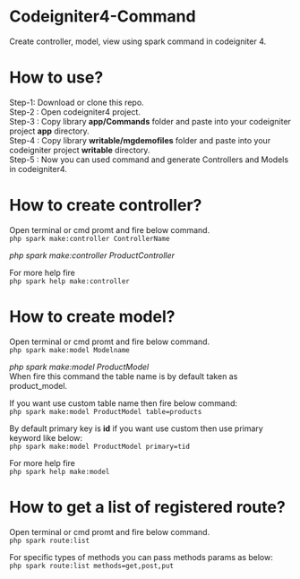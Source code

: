 # Codeigniter4-Command
Create controller, model, view using spark command in codeigniter 4.

# How to use?
Step-1: Download or clone this repo.<br/>
Step-2 : Open codeigniter4 project.<br/>
Step-3 : Copy library <b>app/Commands</b> folder and paste into your codeigniter project <b>app</b> directory.<br/>
Step-4 : Copy library <b>writable/mgdemofiles</b> folder and paste into your codeigniter project <b>writable</b> directory.<br/>
Step-5 : Now you can used command and generate Controllers and Models in codeigniter4.<br/>

# How to create controller?
Open terminal or cmd promt and fire below command.<br/>
`php spark make:controller ControllerName`

*php spark make:controller ProductController*

For more help fire<br/>
`php spark help make:controller`

# How to create model?
Open terminal or cmd promt and fire below command.<br/>
`php spark make:model Modelname`

*php spark make:model ProductModel*<br>
When fire this command the table name is by default taken as product_model.

If you want use custom table name then fire below command:<br/>
`php spark make:model ProductModel table=products`

By default primary key is <b>id</b> if you want use custom then use primary keyword like below:<br/>
`php spark make:model ProductModel primary=tid`

For more help fire<br/>
`php spark help make:model`

# How to get a list of registered route?
Open terminal or cmd promt and fire below command.<br/>
`php spark route:list`

For specific types of methods you can pass methods params as below:<br/>
`php spark route:list methods=get,post,put`
